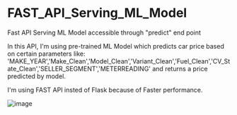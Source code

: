 # FAST_API_Serving_ML_Model
Fast API Serving ML Model accessible through "predict" end point

In this API, I'm using pre-trained ML Model which predicts car price based on certain parameters like:
'MAKE_YEAR','Make_Clean','Model_Clean','Variant_Clean','Fuel_Clean','CV_State_Clean','SELLER_SEGMENT','METERREADING' and returns a price predicted by model.

I'm using FAST API insted of Flask because of Faster performance.



![image](https://user-images.githubusercontent.com/111352127/222961129-a75722d8-596b-4561-a3ce-5b6a5b03c58b.png)

